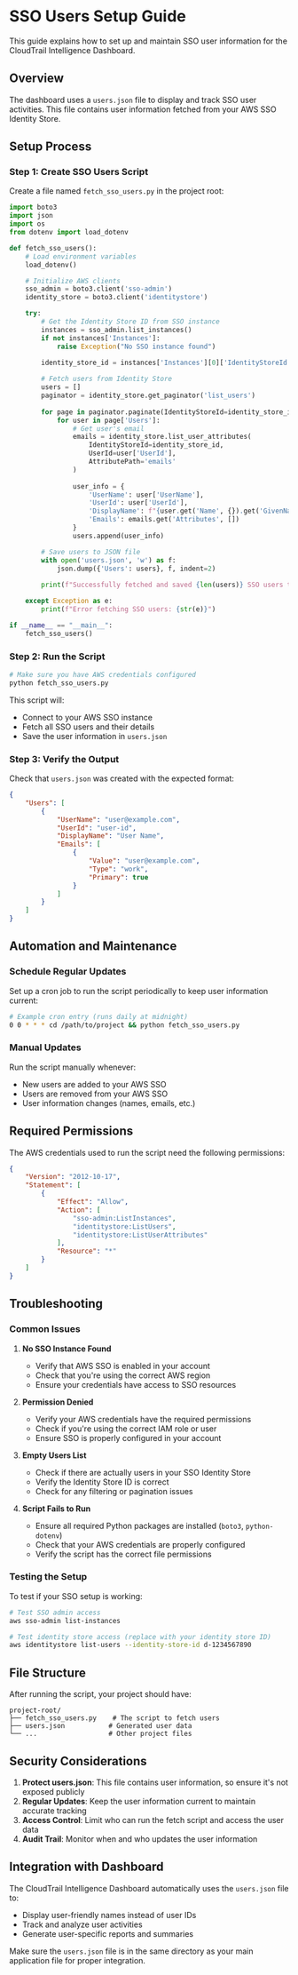 # SSO Users Setup Guide

This guide explains how to set up and maintain SSO user information for the CloudTrail Intelligence Dashboard.

## Overview

The dashboard uses a `users.json` file to display and track SSO user activities. This file contains user information fetched from your AWS SSO Identity Store.

## Setup Process

### Step 1: Create SSO Users Script

Create a file named `fetch_sso_users.py` in the project root:

```python
import boto3
import json
import os
from dotenv import load_dotenv

def fetch_sso_users():
    # Load environment variables
    load_dotenv()

    # Initialize AWS clients
    sso_admin = boto3.client('sso-admin')
    identity_store = boto3.client('identitystore')

    try:
        # Get the Identity Store ID from SSO instance
        instances = sso_admin.list_instances()
        if not instances['Instances']:
            raise Exception("No SSO instance found")
        
        identity_store_id = instances['Instances'][0]['IdentityStoreId']

        # Fetch users from Identity Store
        users = []
        paginator = identity_store.get_paginator('list_users')
        
        for page in paginator.paginate(IdentityStoreId=identity_store_id):
            for user in page['Users']:
                # Get user's email
                emails = identity_store.list_user_attributes(
                    IdentityStoreId=identity_store_id,
                    UserId=user['UserId'],
                    AttributePath='emails'
                )
                
                user_info = {
                    'UserName': user['UserName'],
                    'UserId': user['UserId'],
                    'DisplayName': f"{user.get('Name', {}).get('GivenName', '')} {user.get('Name', {}).get('FamilyName', '')}".strip(),
                    'Emails': emails.get('Attributes', [])
                }
                users.append(user_info)

        # Save users to JSON file
        with open('users.json', 'w') as f:
            json.dump({'Users': users}, f, indent=2)
            
        print(f"Successfully fetched and saved {len(users)} SSO users to users.json")

    except Exception as e:
        print(f"Error fetching SSO users: {str(e)}")

if __name__ == "__main__":
    fetch_sso_users()
```

### Step 2: Run the Script

```bash
# Make sure you have AWS credentials configured
python fetch_sso_users.py
```

This script will:
- Connect to your AWS SSO instance
- Fetch all SSO users and their details
- Save the user information in `users.json`

### Step 3: Verify the Output

Check that `users.json` was created with the expected format:

```json
{
    "Users": [
        {
            "UserName": "user@example.com",
            "UserId": "user-id",
            "DisplayName": "User Name",
            "Emails": [
                {
                    "Value": "user@example.com",
                    "Type": "work",
                    "Primary": true
                }
            ]
        }
    ]
}
```

## Automation and Maintenance

### Schedule Regular Updates

Set up a cron job to run the script periodically to keep user information current:

```bash
# Example cron entry (runs daily at midnight)
0 0 * * * cd /path/to/project && python fetch_sso_users.py
```

### Manual Updates

Run the script manually whenever:
- New users are added to your AWS SSO
- Users are removed from your AWS SSO
- User information changes (names, emails, etc.)

## Required Permissions

The AWS credentials used to run the script need the following permissions:

```json
{
    "Version": "2012-10-17",
    "Statement": [
        {
            "Effect": "Allow",
            "Action": [
                "sso-admin:ListInstances",
                "identitystore:ListUsers",
                "identitystore:ListUserAttributes"
            ],
            "Resource": "*"
        }
    ]
}
```

## Troubleshooting

### Common Issues

1. **No SSO Instance Found**
   - Verify that AWS SSO is enabled in your account
   - Check that you're using the correct AWS region
   - Ensure your credentials have access to SSO resources

2. **Permission Denied**
   - Verify your AWS credentials have the required permissions
   - Check if you're using the correct IAM role or user
   - Ensure SSO is properly configured in your account

3. **Empty Users List**
   - Check if there are actually users in your SSO Identity Store
   - Verify the Identity Store ID is correct
   - Check for any filtering or pagination issues

4. **Script Fails to Run**
   - Ensure all required Python packages are installed (`boto3`, `python-dotenv`)
   - Check that your AWS credentials are properly configured
   - Verify the script has the correct file permissions

### Testing the Setup

To test if your SSO setup is working:

```bash
# Test SSO admin access
aws sso-admin list-instances

# Test identity store access (replace with your identity store ID)
aws identitystore list-users --identity-store-id d-1234567890
```

## File Structure

After running the script, your project should have:

```
project-root/
├── fetch_sso_users.py    # The script to fetch users
├── users.json           # Generated user data
└── ...                  # Other project files
```

## Security Considerations

1. **Protect users.json**: This file contains user information, so ensure it's not exposed publicly
2. **Regular Updates**: Keep the user information current to maintain accurate tracking
3. **Access Control**: Limit who can run the fetch script and access the user data
4. **Audit Trail**: Monitor when and who updates the user information

## Integration with Dashboard

The CloudTrail Intelligence Dashboard automatically uses the `users.json` file to:
- Display user-friendly names instead of user IDs
- Track and analyze user activities
- Generate user-specific reports and summaries

Make sure the `users.json` file is in the same directory as your main application file for proper integration. 
